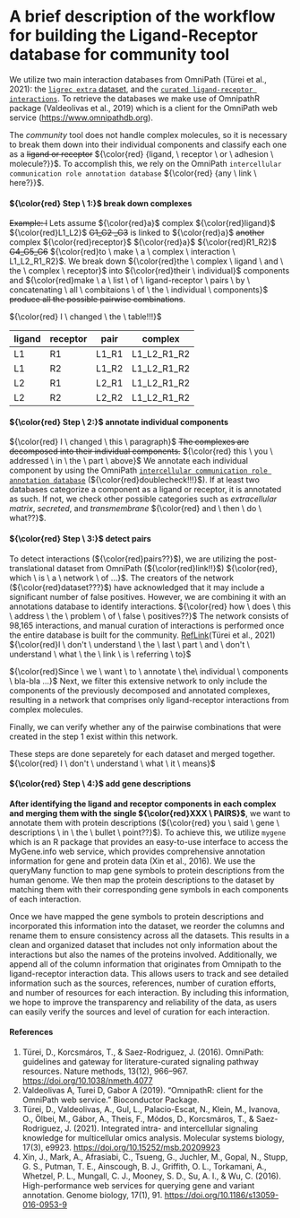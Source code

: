 A brief description of the workflow for building the Ligand-Receptor database for community tool
========

We utilize two main interaction databases from OmniPath (Türei et al., 2021): the [`ligrec extra` dataset](https://r.omnipathdb.org/reference/import_ligrecextra_interactions.html), and the [`curated ligand-receptor interactions`](https://r.omnipathdb.org/reference/curated_ligand_receptor_interactions.html). To retrieve the databases we make use of OmnipathR package (Valdeolivas et al., 2019) which is a client for the OmniPath web service (https://www.omnipathdb.org).

The *community* tool does not handle complex molecules, so it is necessary to break them down into their individual components and classify each one as a ~~ligand 
or receptor~~ ${\color{red} {ligand, \ receptor \ or \ adhesion \ molecule?}}$. To accomplish this, we rely on the OmniPath `intercellular communication role annotation database` ${\color{red} {any \ link \ here?}}$.

#### ${\color{red} Step \ 1:}$ break down complexes

~~Example: l~~ Lets assume ${\color{red}a}$ complex ${\color{red}ligand}$ ${\color{red}L1_L2}$ ~~G1_G2 _G3~~ is linked to ${\color{red}a}$ ~~another~~ complex ${\color{red}receptor}$ ${\color{red}a}$ ${\color{red}R1_R2}$  ~~G4_G5_G6~~ ${\color{red}to \ make \ a \ complex \ interaction \ L1_L2_R1_R2}$. We break down ${\color{red}the \ complex \ ligand \ and \ the \ complex \ receptor}$ into ${\color{red}their \ individual}$ components and ${\color{red}make \ a \ list \ of \ ligand-receptor \ pairs \ by \ concatenating \ all \ combitaions \ of \ the \ individual \ components}$ ~~produce all the possible pairwise combinations~~.

${\color{red} I  \  changed  \  the  \  table!!!}$

| ligand | receptor | pair | complex |
|----|----|-------------------|-------------------|
| L1 | R1 | L1_R1 |  L1_L2_R1_R2 |
| L1 | R2 | L1_R2 | L1_L2_R1_R2 |
| L2 | R1 | L2_R1| L1_L2_R1_R2 |
| L2 | R2 | L2_R2 | L1_L2_R1_R2 |

#### ${\color{red} Step \ 2:}$ annotate individual components

${\color{red} I \ changed \ this \ paragraph}$
~~The complexes are decomposed into their individual components.~~ ${\color{red} this \ you \ addressed \ in \ the \ part \ above}$ We annotate each individual component by using the OmniPath [`intercellular communication role annotation database`](https://r.omnipathdb.org/reference/import_omnipath_intercell.html) (${\color{red}doublecheck!!!}$).
If at least two databases categorize a component as a ligand or receptor, it is annotated as such. If not, we check other possible categories such as 
*extracellular matrix*, *secreted*, and *transmembrane* ${\color{red} and \ then \ do \ what??}$. 


#### ${\color{red} Step \ 3:}$ detect pairs

To detect interactions (${\color{red}pairs??}$), we are utilizing the post-translational dataset from OmniPath (${\color{red}link!!}$) ${\color{red}, which \ is \ a \ network \ of ...}$. The creators of the network (${\color{red}dataset???}$) have acknowledged that it may include a significant number of false positives. 
However, we are combining it with an annotations database to identify interactions. ${\color{red} how \ does \ this \ address \ the \ problem \ of \ false \ positives??}$ The network consists of 98,165 interactions, and 
manual curation of interactions is performed once the entire database is built for the community. [RefLink](https://r.omnipathdb.org/reference/import_post_translational_interactions.html)(Türei et al., 2021) ${\color{red}I \ don't \ understand \ the \ last \ part \ and \ don't \ understand \ what \ the \ link \ is \ referring \ to}$

${\color{red}Since \ we \ want \ to \ annotate \ the\ individual \ components \ bla-bla ...}$ Next, we filter this extensive network to only include the components of the previously decomposed and annotated complexes, 
resulting in a network that comprises only ligand-receptor interactions from complex molecules.

Finally, we can verify whether any of the pairwise combinations that were created in the step 1 exist within this network.

These steps are done separetely for each dataset and merged together. ${\color{red} I \ don't \ understand \ what \ it \ means}$

#### ${\color{red} Step \ 4:}$ add gene descriptions

**After identifying the ligand and receptor components in each complex and merging them with the single ${\color{red}XXX \ PAIRS}$**, we want to annotate them with protein descriptions (${\color{red} you \ said \ gene \ descriptions \ in \ the \ bullet \ point??}$). To achieve this, we utilize `mygene` which is an R package that provides an easy-to-use interface to access the MyGene.info web service, which provides comprehensive annotation information for gene and protein data (Xin et al., 2016). We use the queryMany function to map gene symbols to protein descriptions from the human genome. We then map the protein descriptions to the dataset by matching them with their corresponding gene symbols in each components of each interaction.

Once we have mapped the gene symbols to protein descriptions and incorporated this information into the dataset, we reorder the columns and rename them to ensure consistency across all the datasets. This results in a clean and organized dataset that includes not only information about the interactions but  also the names of the proteins involved. Additionally, we append all of the column information that originates from Omnipath to the ligand-receptor 
interaction data. This allows users to track and see detailed information such as the sources, references, number of curation efforts, 
and number of resources for each interaction. By including this information, we hope to improve the transparency and reliability of the data, 
as users can easily verify the sources and level of curation for each interaction.

#### References
1. Türei, D., Korcsmáros, T., & Saez-Rodriguez, J. (2016). OmniPath: guidelines and gateway for literature-curated signaling pathway resources. Nature methods, 13(12), 966–967. https://doi.org/10.1038/nmeth.4077
2. Valdeolivas A, Turei D, Gabor A (2019). “OmnipathR: client for the OmniPath web service.” Bioconductor Package.
3. Türei, D., Valdeolivas, A., Gul, L., Palacio-Escat, N., Klein, M., Ivanova, O., Ölbei, M., Gábor, A., Theis, F., Módos, D., Korcsmáros, T., & Saez-Rodriguez, J. (2021). Integrated intra- and intercellular signaling knowledge for multicellular omics analysis. Molecular systems biology, 17(3), e9923. https://doi.org/10.15252/msb.20209923
4. Xin, J., Mark, A., Afrasiabi, C., Tsueng, G., Juchler, M., Gopal, N., Stupp, G. S., Putman, T. E., Ainscough, B. J., Griffith, O. L., Torkamani, A., Whetzel, P. L., Mungall, C. J., Mooney, S. D., Su, A. I., & Wu, C. (2016). High-performance web services for querying gene and variant annotation. Genome biology, 17(1), 91. https://doi.org/10.1186/s13059-016-0953-9
